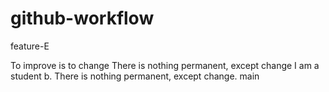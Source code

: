 # github-workflow

feature-E


To improve is to change There is nothing permanent, except change
I am a student b. There is nothing permanent, except change.
main
